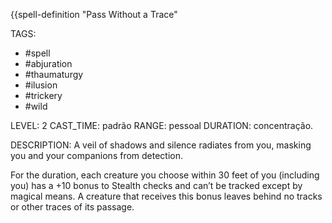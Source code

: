 {{spell-definition "Pass Without a Trace"

TAGS:
- #spell
- #abjuration
- #thaumaturgy
- #ilusion
- #trickery
- #wild

LEVEL: 2
CAST_TIME: padrão
RANGE: pessoal
DURATION: concentração.

DESCRIPTION:
A veil of shadows and silence radiates from you, masking you and your companions from detection.

For the duration, each creature you choose within 30 feet of you (including you) has a +10 bonus to Stealth checks and can’t be tracked except by magical means. A creature that receives this bonus leaves behind no tracks or other traces of its passage.
